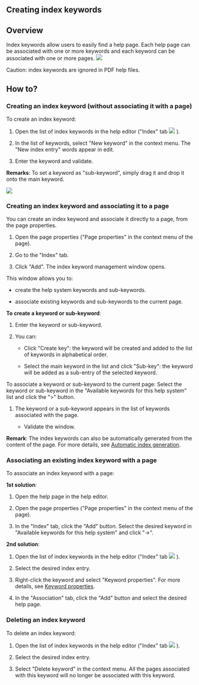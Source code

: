 
## Creating index keywords
			



<a name="NOTE1"></a>
<a name="NOTE1_1"></a>


## Overview
<a name="overview_ELTTEXTE000154"></a>
Index keywords allow users to easily find a help page. Each help page can be associated with one or more keywords and each keyword can be associated with one or more pages.
![](https://doc.pcsoft.fr/en-US/images/image.awp?langid=3&name=PageAide_index2.gif)


Caution: index keywords are ignored in PDF help files.

<a name="NOTE2"></a>
<a name="NOTE2_1"></a>


## How to?
<a name="how_ELTTEXTE000178"></a>


### Creating an index keyword (without associating it with a page)
<a name="creating_index_keyword_without_associating_with_page_ELTPARAGRAPHE000021"></a>

To create an index keyword:

1. Open the list of index keywords in the help editor ("Index" tab ![](https://doc.pcsoft.fr/en-US/images/image.awp?langid=3&name=Aide_Ico_Index.gif)
).

2. In the list of keywords, select "New keyword" in the context menu. The "New index entry" words appear in edit.

3. Enter the keyword and validate.




**Remarks**: To set a keyword as "sub-keyword", simply drag it and drop it onto the main keyword.

![](https://doc.pcsoft.fr/en-US/images/image.awp?langid=3&name=Motcle.gif)

<a name="NOTE2_2"></a>


### Creating an index keyword and associating it to a page
<a name="creating_index_keyword_and_associating_page_ELTPARAGRAPHE000038"></a>

You can create an index keyword and associate it directly to a page, from the page properties.

1. Open the page properties ("Page properties" in the context menu of the page).

2. Go to the "Index" tab.

3. Click "Add". The index keyword management window opens.




This window allows you to: 

- create the help system keywords and sub-keywords. 

- associate existing keywords and sub-keywords to the current page. 




**To create a keyword or sub-keyword**:

1. Enter the keyword or sub-keyword. 

2. You can: 

	- Click "Create key": the keyword will be created and added to the list of keywords in alphabetical order. 

	- Select the main keyword in the list and click "Sub-key": the keyword will be added as a sub-entry of the selected keyword. 







To associate a keyword or sub-keyword to the current page: 
 Select the keyword or sub-keyword in the "Available keywords for this help system" list and click the ">" button. 

1. The keyword or a sub-keyword appears in the list of keywords associated with the page. 

	- Validate the window.







**Remark**: The index keywords can also be automatically generated from the content of the page. For more details, see [Automatic index generation](../Editeurs/2010007.md).
<a name="NOTE2_3"></a>


### Associating an existing index keyword with a page
<a name="associating_existing_index_keyword_with_page_ELTPARAGRAPHE000074"></a>

To associate an index keyword with a page:

**1st solution**:

1. Open the help page in the help editor.

2. Open the page properties ("Page properties" in the context menu of the page).

3. In the "Index" tab, click the "Add" button. Select the desired keyword in "Available keywords for this help system" and click "->". 




**2nd solution**:

1. Open the list of index keywords in the help editor ("Index" tab ![](https://doc.pcsoft.fr/en-US/images/image.awp?langid=3&name=Aide_Ico_Index.gif)
).

2. Select the desired index entry.

3. Right-click the keyword and select "Keyword properties". For more details, see [Keyword properties](../Editeurs/2010029.md).

4. In the "Association" tab, click the "Add" button and select the desired help page.



<a name="NOTE2_4"></a>


### Deleting an index keyword
<a name="deleting_index_keyword_ELTPARAGRAPHE000099"></a>

To delete an index keyword:

1. Open the list of index keywords in the help editor ("Index" tab ![](https://doc.pcsoft.fr/en-US/images/image.awp?langid=3&name=Aide_Ico_Index.gif)
).

2. Select the desired index entry.

3. Select "Delete keyword" in the context menu. All the pages associated with this keyword will no longer be associated with this keyword.





